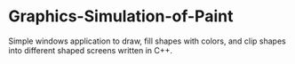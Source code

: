 # Graphics-Simulation-of-Paint
Simple windows application to draw, fill shapes with colors, and clip shapes into different shaped screens written in C++.
